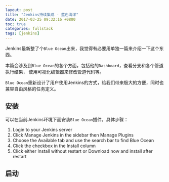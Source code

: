 ```yaml
---
layout: post
title: "Jenkins持续集成 - 蓝色海洋"
date: 2017-03-25 09:32:16 +0800
toc: true
categories: fullstack
tags: [jenkins]
---
```


Jenkins最新整了个`Blue Ocean`出来，我觉得有必要用单独一篇来介绍一下这个东西。

本篇会涉及到`Blue Ocean`的各个方面，包括他的`Dashboard`，查看分支和各个管道执行结果，
使用可视化编辑器来修改管道代码等。

`Blue Ocean`重新设计了用户使用Jenkins的方式，给我们带来极大的方便，同时也兼容自由风格的任务定义。<!--more-->

## 安装

可以在当前Jenkins环境下面安装`Blue Ocean`插件，具体步骤：

1. Login to your Jenkins server
2. Click Manage Jenkins in the sidebar then Manage Plugins
3. Choose the Available tab and use the search bar to find Blue Ocean
4. Click the checkbox in the Install column
5. Click either Install without restart or Download now and install after restart

## 启动


